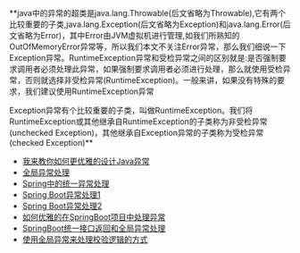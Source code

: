 **java中的异常的超类是java.lang.Throwable(后文省略为Throwable),它有两个比较重要的子类,java.lang.Exception(后文省略为Exception)和java.lang.Error(后文省略为Error)，其中Error由JVM虚拟机进行管理,如我们所熟知的OutOfMemoryError异常等，所以我们本文不关注Error异常，那么我们细说一下Exception异常。RuntimeException异常和受检异常之间的区别就是:是否强制要求调用者必须处理此异常，如果强制要求调用者必须进行处理，那么就使用受检异常，否则就选择非受检异常(RuntimeException)。一般来讲，如果没有特殊的要求，我们建议使用RuntimeException异常

Exception异常有个比较重要的子类，叫做RuntimeException。我们将RuntimeException或其他继承自RuntimeException的子类称为非受检异常(unchecked Exception)，其他继承自Exception异常的子类称为受检异常(checked Exception)**

* [我来教你如何更优雅的设计Java异常](https://zhuanlan.zhihu.com/p/149600765)
* [全局异常处理](https://www.jianshu.com/p/b5b8613769db)
* [Spring中的统一异常处理](https://www.javaweb.shop/article/38.html)
* [Spring Boot异常处理1](https://mrbird.cc/Spring-Boot-Exception.html)
* [Spring Boot异常处理2](https://www.yiibai.com/spring-boot/spring_boot_exception_handling.html)
* [如何优雅的在SpringBoot项目中处理异常](https://www.jianshu.com/p/e53a8675b612)
* [SpringBoot统一接口返回和全局异常处理](https://www.jianshu.com/p/1dfa354bd349)
* [使用全局异常来处理校验逻辑的方式](http://www.macrozheng.com/#/technology/springboot_validator)


# 
